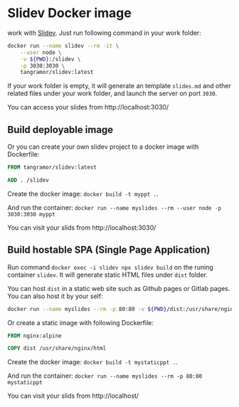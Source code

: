 # Slidev Docker image

work with [Slidev](https://sli.dev/). Just run following command in your work folder:

```bash
docker run --name slidev --rm -it \
    --user node \
    -v ${PWD}:/slidev \
    -p 3030:3030 \
    tangramor/slidev:latest
```

If your work folder is empty, it will generate an template `slides.md` and other related files under your work folder, and launch the server on port `3030`. 

You can access your slides from http://localhost:3030/


## Build deployable image

Or you can create your own slidev project to a docker image with Dockerfile:

```Dockerfile
FROM tangramor/slidev:latest

ADD . /slidev

```

Create the docker image: `docker build -t myppt .`.

And run the container: `docker run --name myslides --rm --user node -p 3030:3030 myppt`

You can visit your slids from http://localhost:3030/


## Build hostable SPA (Single Page Application)

Run command `docker exec -i slidev npx slidev build` on the runing container `slidev`. It will generate static HTML files under `dist` folder.

You can host `dist` in a static web site such as Github pages or Gitlab pages. You can also host it by your self:

```bash
docker run --name myslides --rm -p 80:80 -v ${PWD}/dist:/usr/share/nginx/html nginx:alpine
```

Or create a static image with following Dockerfile:

```Dockerfile
FROM nginx:alpine

COPY dist /usr/share/nginx/html

```

Create the docker image: `docker build -t mystaticppt .`.

And run the container: `docker run --name myslides --rm -p 80:80 mystaticppt`

You can visit your slids from http://localhost/
